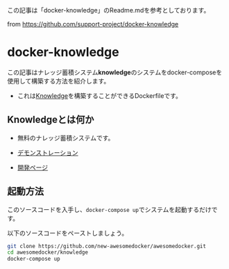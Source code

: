 


この記事は「docker-knowledge」のReadme.mdを参考としております。

from https://github.com/support-project/docker-knowledge

# docker-knowledge

この記事はナレッジ蓄積システム**knowledge**のシステムをdocker-composeを使用して構築する方法を紹介します。

- これは[Knowledge](https://github.com/support-project/knowledge)を構築することができるDockerfileです。


## Knowledgeとは何か
- 無料のナレッジ蓄積システムです。

- [デモンストレーション](https://support-project.org/knowledge/index)

- [開発ページ](https://support-project.org/knowledge_info/index)



## 起動方法

このソースコードを入手し、`docker-compose up`でシステムを起動するだけです。

以下のソースコードをペーストしましょう。

```sh
git clone https://github.com/new-awesomedocker/awesomedocker.git
cd awesomedocker/knowledge
docker-compose up
```

